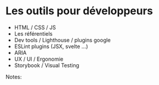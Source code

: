 <!-- .slide: -->

# Les outils pour développeurs

* HTML / CSS / JS
* Les référentiels
* Dev tools / Lighthouse / plugins google
* ESLint plugins (JSX, svelte …)
* ARIA
* UX / UI / Ergonomie
* Storybook / Visual Testing

Notes:
